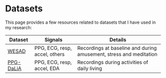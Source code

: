 # Datasets

This page provides a few resources related to datasets that I have used in my research:

| Dataset     | Signals | Details | 
| ----------- | ----------- | ----------- |
| [WESAD](https://archive.ics.uci.edu/ml/datasets/WESAD+%28Wearable+Stress+and+Affect+Detection%29) | PPG, ECG, resp, accel, others | Recordings at baseline and during amusement, stress and meditation |
| [PPG-DaLiA](https://archive.ics.uci.edu/ml/datasets/PPG-DaLiA) | PPG, ECG, resp, accel, EDA | Recordings during activities of daily living |